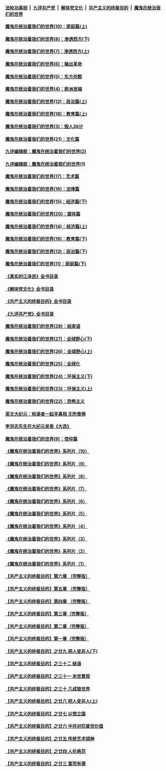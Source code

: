 ####  [法轮功真相](../../../../basic/blob/master/README.md?t=11090902) &nbsp;|&nbsp; [九评共产党](../../../../9ping.md/blob/master/README.md?t=11090902) &nbsp;|&nbsp; [解体党文化](../../../../jtdwh.md/blob/master/README.md?t=11090902)  &nbsp;|&nbsp; [共产主义的终极目的](../../../../gczydzjmd.md/blob/master/README.md?t=11090902) &nbsp;|&nbsp; [魔鬼在统治我们的世界](../../../../mgztzwmdsj.md/blob/master/README.md?t=11090902) 

#### [魔鬼在统治着我们的世界(10)：家庭篇(上)](../pages/nsc422/n10435448.md?t=11090902) 

#### [魔鬼在统治着我们的世界(8)：渗透西方(下)](../pages/nsc422/n10429603.md?t=11090902) 

#### [魔鬼在统治着我们的世界(7)：渗透西方(上)](../pages/nsc422/n10426013.md?t=11090902) 

#### [魔鬼在统治着我们的世界(6)：输出革命](../pages/nsc422/n10421536.md?t=11090902) 

#### [魔鬼在统治着我们的世界(5)：东方杀戮](../pages/nsc422/n10417707.md?t=11090902) 

#### [魔鬼在统治着我们的世界(4)：欧洲发端](../pages/nsc422/n10414890.md?t=11090902) 

#### [魔鬼在统治着我们的世界(12)：政治篇(上)](../pages/nsc422/n10444576.md?t=11090902) 

#### [魔鬼在统治着我们的世界(18)：教育篇(上)](../pages/nsc422/n10526970.md?t=11090902) 

#### [魔鬼在统治着我们的世界(3)：毁人36计](../pages/nsc422/n10411583.md?t=11090902) 

#### [魔鬼在统治着我们的世界(21)：文化篇](../pages/nsc422/n10597706.md?t=11090902) 

#### [九评编辑部：魔鬼在统治着我们的世界(2)](../pages/nsc422/n10410036.md?t=11090902) 

#### [九评编辑部：魔鬼在统治着我们的世界(1)](../pages/nsc422/n10406825.md?t=11090902) 

#### [魔鬼在统治着我们的世界(17)：艺术篇](../pages/nsc422/n10499093.md?t=11090902) 

#### [魔鬼在统治着我们的世界(16)：法律篇](../pages/nsc422/n10485969.md?t=11090902) 

#### [魔鬼在统治着我们的世界(15)：经济篇(下)](../pages/nsc422/n10469975.md?t=11090902) 

#### [魔鬼在统治着我们的世界(20)：媒体篇](../pages/nsc422/n10586579.md?t=11090902) 

#### [魔鬼在统治着我们的世界(14)：经济篇(上)](../pages/nsc422/n10457370.md?t=11090902) 

#### [魔鬼在统治着我们的世界(19)：教育篇(下)](../pages/nsc422/n10564808.md?t=11090902) 

#### [魔鬼在统治着我们的世界(13)：政治篇(下)](../pages/nsc422/n10448270.md?t=11090902) 

#### [魔鬼在统治着我们的世界(11)：家庭篇(下)](../pages/nsc422/n10440961.md?t=11090902) 

#### [《真实的江泽民》全书目录](../pages/nsc422/n13721399.md?t=11090902) 

#### [《解体党文化》全书目录](../pages/nsc422/n13721157.md?t=11090902) 

#### [《共产主义的终极目的》全书目录](../pages/nsc422/n13721048.md?t=11090902) 

#### [《九评共产党》全书目录](../pages/nsc422/n13708085.md?t=11090902) 

#### [魔鬼在统治着我们的世界(28)：结束语](../pages/nsc422/n10936246.md?t=11090902) 

#### [魔鬼在统治着我们的世界(27)：全球野心(下)](../pages/nsc422/n10928319.md?t=11090902) 

#### [魔鬼在统治着我们的世界(26)：全球野心(上)](../pages/nsc422/n10900318.md?t=11090902) 

#### [魔鬼在统治着我们的世界(25)：全球化](../pages/nsc422/n10788205.md?t=11090902) 

#### [魔鬼在统治着我们的世界(24)：环保主义(下)](../pages/nsc422/n10695307.md?t=11090902) 

#### [魔鬼在统治着我们的世界(23)：环保主义(上)](../pages/nsc422/n10688613.md?t=11090902) 

#### [魔鬼在统治着我们的世界(22)：恐怖主义](../pages/nsc422/n10614727.md?t=11090902) 

#### [英文大纪元：和读者一起寻真相 无所畏惧](../pages/nsc422/n12542027.md?t=11090902) 

#### [李洪志先生在大纪元发表《大选》](../pages/nsc422/n12534746.md?t=11090902) 

#### [魔鬼在统治着我们的世界(9)：信仰篇](../pages/nsc422/n10432159.md?t=11090902) 

#### [《魔鬼在统治着我们的世界》系列片（10）](../pages/nsc422/n12292670.md?t=11090902) 

#### [《魔鬼在统治着我们的世界》系列片（9）](../pages/nsc422/n12290859.md?t=11090902) 

#### [《魔鬼在统治着我们的世界》系列片（8）](../pages/nsc422/n12287445.md?t=11090902) 

#### [《魔鬼在统治着我们的世界》系列片（7）](../pages/nsc422/n12283425.md?t=11090902) 

#### [《魔鬼在统治着我们的世界》系列片（6）](../pages/nsc422/n12282314.md?t=11090902) 

#### [《魔鬼在统治着我们的世界》系列片（5）](../pages/nsc422/n12281419.md?t=11090902) 

#### [《魔鬼在统治着我们的世界》系列片（4）](../pages/nsc422/n12274024.md?t=11090902) 

#### [《魔鬼在统治着我们的世界》系列片（3）](../pages/nsc422/n12271322.md?t=11090902) 

#### [《魔鬼在统治着我们的世界》系列片（2）](../pages/nsc422/n12269049.md?t=11090902) 

#### [《魔鬼在统治着我们的世界》系列片（1）](../pages/nsc422/n12267575.md?t=11090902) 

#### [【共产主义的终极目的】第六章 （完整版）](../pages/nsc422/n11428913.md?t=11090902) 

#### [【共产主义的终极目的】第五章 （完整版）](../pages/nsc422/n11428912.md?t=11090902) 

#### [【共产主义的终极目的】第四章 （完整版）](../pages/nsc422/n11428907.md?t=11090902) 

#### [【共产主义的终极目的】第三章（完整版）](../pages/nsc422/n11428848.md?t=11090902) 

#### [【共产主义的终极目的】第二章（完整版）](../pages/nsc422/n11428831.md?t=11090902) 

#### [【共产主义的终极目的】第一章（完整版）](../pages/nsc422/n11417651.md?t=11090902) 

#### [【共产主义的终极目的】之廿九 把人变非人(下)](../pages/nsc422/n11344140.md?t=11090902) 

#### [【共产主义的终极目的】之三十二 结语](../pages/nsc422/n11360535.md?t=11090902) 

#### [【共产主义的终极目的】之三十一 末世景观](../pages/nsc422/n11351129.md?t=11090902) 

#### [【共产主义的终极目的】之三十 几成狼世界](../pages/nsc422/n11348280.md?t=11090902) 

#### [【共产主义的终极目的】之廿八 把人变非人(上)](../pages/nsc422/n11340492.md?t=11090902) 

#### [【共产主义的终极目的】之廿七 以恨立国](../pages/nsc422/n11336944.md?t=11090902) 

#### [【共产主义的终极目的】之廿六 中共对抗普世价值](../pages/nsc422/n11324785.md?t=11090902) 

#### [【共产主义的终极目的】之廿五 传统艺术颂神](../pages/nsc422/n11296396.md?t=11090902) 

#### [【共产主义的终极目的】之廿四 人伦典范](../pages/nsc422/n11296397.md?t=11090902) 

#### [【共产主义的终极目的】之廿三 富而有德](../pages/nsc422/n11283598.md?t=11090902) 

